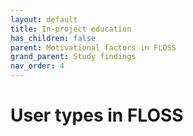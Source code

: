 ```yaml
---
layout: default
title: In-project education
has_children: false
parent: Motivational factors in FLOSS
grand_parent: Study findings
nav_order: 4
---
```


# User types in FLOSS